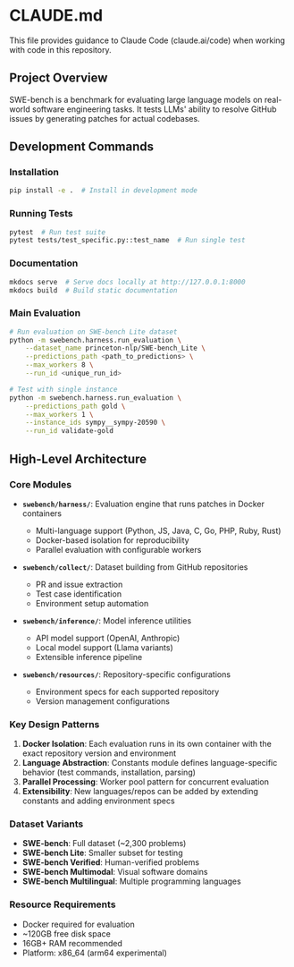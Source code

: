 # CLAUDE.md

This file provides guidance to Claude Code (claude.ai/code) when working with code in this repository.

## Project Overview

SWE-bench is a benchmark for evaluating large language models on real-world software engineering tasks. It tests LLMs' ability to resolve GitHub issues by generating patches for actual codebases.

## Development Commands

### Installation
```bash
pip install -e .  # Install in development mode
```

### Running Tests
```bash
pytest  # Run test suite
pytest tests/test_specific.py::test_name  # Run single test
```

### Documentation
```bash
mkdocs serve  # Serve docs locally at http://127.0.0.1:8000
mkdocs build  # Build static documentation
```

### Main Evaluation
```bash
# Run evaluation on SWE-bench Lite dataset
python -m swebench.harness.run_evaluation \
    --dataset_name princeton-nlp/SWE-bench_Lite \
    --predictions_path <path_to_predictions> \
    --max_workers 8 \
    --run_id <unique_run_id>

# Test with single instance
python -m swebench.harness.run_evaluation \
    --predictions_path gold \
    --max_workers 1 \
    --instance_ids sympy__sympy-20590 \
    --run_id validate-gold
```

## High-Level Architecture

### Core Modules
- **`swebench/harness/`**: Evaluation engine that runs patches in Docker containers
  - Multi-language support (Python, JS, Java, C, Go, PHP, Ruby, Rust)
  - Docker-based isolation for reproducibility
  - Parallel evaluation with configurable workers
  
- **`swebench/collect/`**: Dataset building from GitHub repositories
  - PR and issue extraction
  - Test case identification
  - Environment setup automation

- **`swebench/inference/`**: Model inference utilities
  - API model support (OpenAI, Anthropic)
  - Local model support (Llama variants)
  - Extensible inference pipeline

- **`swebench/resources/`**: Repository-specific configurations
  - Environment specs for each supported repository
  - Version management configurations

### Key Design Patterns
1. **Docker Isolation**: Each evaluation runs in its own container with the exact repository version and environment
2. **Language Abstraction**: Constants module defines language-specific behavior (test commands, installation, parsing)
3. **Parallel Processing**: Worker pool pattern for concurrent evaluation
4. **Extensibility**: New languages/repos can be added by extending constants and adding environment specs

### Dataset Variants
- **SWE-bench**: Full dataset (~2,300 problems)
- **SWE-bench Lite**: Smaller subset for testing
- **SWE-bench Verified**: Human-verified problems
- **SWE-bench Multimodal**: Visual software domains
- **SWE-bench Multilingual**: Multiple programming languages

### Resource Requirements
- Docker required for evaluation
- ~120GB free disk space
- 16GB+ RAM recommended
- Platform: x86_64 (arm64 experimental)